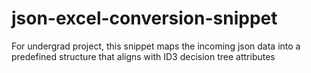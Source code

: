 # json-excel-conversion-snippet
For undergrad project, this snippet maps the incoming json data into a predefined structure that aligns with ID3 decision tree attributes
